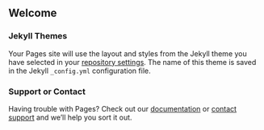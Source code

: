 ## Welcome


### Jekyll Themes

Your Pages site will use the layout and styles from the Jekyll theme you have selected in your [repository settings](https://github.com/slavisah/slavisah.github.io/settings). The name of this theme is saved in the Jekyll `_config.yml` configuration file.

### Support or Contact

Having trouble with Pages? Check out our [documentation](https://help.github.com/categories/github-pages-basics/) or [contact support](https://github.com/contact) and we’ll help you sort it out.
